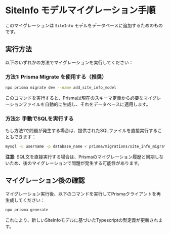 # SiteInfo モデルマイグレーション手順

このマイグレーションは `SiteInfo` モデルをデータベースに追加するためのものです。

## 実行方法

以下のいずれかの方法でマイグレーションを実行してください：

### 方法1: Prisma Migrate を使用する（推奨）

```bash
npx prisma migrate dev --name add_site_info_model
```

このコマンドを実行すると、Prismaは現在のスキーマ定義から必要なマイグレーションファイルを自動的に生成し、それをデータベースに適用します。

### 方法2: 手動でSQLを実行する

もし方法1で問題が発生する場合は、提供されたSQLファイルを直接実行することもできます：

```bash
mysql -u username -p database_name < prisma/migrations/site_info_migration.sql
```

**注意**: SQL文を直接実行する場合は、Prismaのマイグレーション履歴と同期しないため、後のマイグレーションで問題が発生する可能性があります。

## マイグレーション後の確認

マイグレーション実行後、以下のコマンドを実行してPrismaクライアントを再生成してください：

```bash
npx prisma generate
```

これにより、新しいSiteInfoモデルに基づいたTypescriptの型定義が更新されます。
